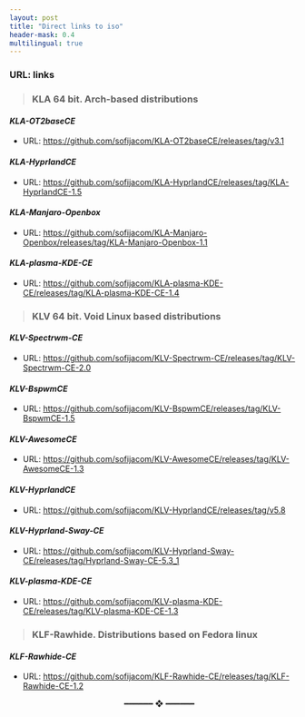 ```yaml
---
layout: post
title: "Direct links to iso"
header-mask: 0.4
multilingual: true
---
```


### URL: links

> ### KLA 64 bit. Arch-based distributions

#### _KLA-OT2baseCE_
- URL: <https://github.com/sofijacom/KLA-OT2baseCE/releases/tag/v3.1>


#### _KLA-HyprlandCE_
- URL: <https://github.com/sofijacom/KLA-HyprlandCE/releases/tag/KLA-HyprlandCE-1.5>


#### _KLA-Manjaro-Openbox_
- URL: <https://github.com/sofijacom/KLA-Manjaro-Openbox/releases/tag/KLA-Manjaro-Openbox-1.1>

#### _KLA-plasma-KDE-CE_
- URL: <https://github.com/sofijacom/KLA-plasma-KDE-CE/releases/tag/KLA-plasma-KDE-CE-1.4>


> ### KLV 64 bit. Void Linux based distributions

#### _KLV-Spectrwm-CE_
- URL: <https://github.com/sofijacom/KLV-Spectrwm-CE/releases/tag/KLV-Spectrwm-CE-2.0>


#### _KLV-BspwmCE_
- URL: <https://github.com/sofijacom/KLV-BspwmCE/releases/tag/KLV-BspwmCE-1.5>


#### _KLV-AwesomeCE_
- URL: <https://github.com/sofijacom/KLV-AwesomeCE/releases/tag/KLV-AwesomeCE-1.3>


#### _KLV-HyprlandCE_
- URL: <https://github.com/sofijacom/KLV-HyprlandCE/releases/tag/v5.8>


#### _KLV-Hyprland-Sway-CE_
- URL: <https://github.com/sofijacom/KLV-Hyprland-Sway-CE/releases/tag/Hyprland-Sway-CE-5.3_1>


#### _KLV-plasma-KDE-CE_
- URL: <https://github.com/sofijacom/KLV-plasma-KDE-CE/releases/tag/KLV-plasma-KDE-CE-1.3>


> ### KLF-Rawhide. Distributions based on Fedora linux

#### _KLF-Rawhide-CE_
- URL: <https://github.com/sofijacom/KLF-Rawhide-CE/releases/tag/KLF-Rawhide-CE-1.2>


  <p align="center">
     ━━━━━━  ❖  ━━━━━━  
  </p>

  
